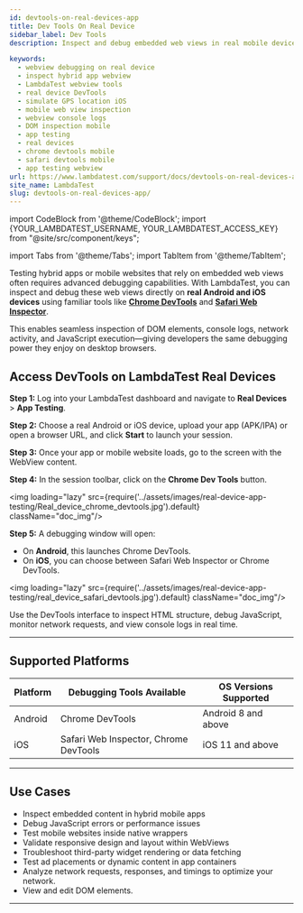 ```yaml
---
id: devtools-on-real-devices-app
title: Dev Tools On Real Device
sidebar_label: Dev Tools
description: Inspect and debug embedded web views in real mobile devices using LambdaTest's DevTools.

keywords:
  - webview debugging on real device
  - inspect hybrid app webview
  - LambdaTest webview tools
  - real device DevTools
  - simulate GPS location iOS
  - mobile web view inspection
  - webview console logs
  - DOM inspection mobile
  - app testing
  - real devices
  - chrome devtools mobile
  - safari devtools mobile
  - app testing webview
url: https://www.lambdatest.com/support/docs/devtools-on-real-devices-app/
site_name: LambdaTest
slug: devtools-on-real-devices-app/
---
```


import CodeBlock from '@theme/CodeBlock';
import {YOUR_LAMBDATEST_USERNAME, YOUR_LAMBDATEST_ACCESS_KEY} from "@site/src/component/keys";

import Tabs from '@theme/Tabs';
import TabItem from '@theme/TabItem';

<script type="application/ld+json"
      dangerouslySetInnerHTML={{ __html: JSON.stringify({
       "@context": "https://schema.org",
        "@type": "BreadcrumbList",
        "itemListElement": [{
          "@type": "ListItem",
          "position": 1,
          "name": "Home",
          "item": "https://www.lambdatest.com"
        },{
          "@type": "ListItem",
          "position": 2,
          "name": "Support",
          "item": "https://www.lambdatest.com/support/docs/"
        },{
          "@type": "ListItem",
          "position": 3,
          "name": "Screen Reader on Real Devices App",
          "item": "https://www.lambdatest.com/support/docs/devtools-on-real-devices-app/"
        }]
      })
    }}
></script>

Testing hybrid apps or mobile websites that rely on embedded web views often requires advanced debugging capabilities. With LambdaTest, you can inspect and debug these web views directly on **real Android and iOS devices** using familiar tools like [**Chrome DevTools**](https://developer.chrome.com/docs/devtools/) and [**Safari Web Inspector**](https://developer.apple.com/safari/tools/#current).

This enables seamless inspection of DOM elements, console logs, network activity, and JavaScript execution—giving developers the same debugging power they enjoy on desktop browsers.



## Access DevTools on LambdaTest Real Devices

**Step 1:** Log into your LambdaTest dashboard and navigate to **Real Devices** > **App Testing**.

**Step 2:** Choose a real Android or iOS device, upload your app (APK/IPA) or open a browser URL, and click **Start** to launch your session.

**Step 3:** Once your app or mobile website loads, go to the screen with the WebView content.

**Step 4:** In the session toolbar, click on the **Chrome Dev Tools** button.

<img loading="lazy" src={require('../assets/images/real-device-app-testing/Real_device_chrome_devtools.jpg').default} className="doc_img"/>

**Step 5:** A debugging window will open:
- On **Android**, this launches Chrome DevTools.
- On **iOS**, you can choose between Safari Web Inspector or Chrome DevTools.

<img loading="lazy" src={require('../assets/images/real-device-app-testing/real_device_safari_devtools.jpg').default} className="doc_img"/>

Use the DevTools interface to inspect HTML structure, debug JavaScript, monitor network requests, and view console logs in real time.


---
## Supported Platforms

| Platform | Debugging Tools Available | OS Versions Supported |
|----------|---------------------------|------------------------|
| Android  | Chrome DevTools           | Android 8 and above    |
| iOS      | Safari Web Inspector, Chrome DevTools | iOS 11 and above    |

---

## Use Cases 

-  Inspect embedded content in hybrid mobile apps  
-  Debug JavaScript errors or performance issues  
-  Test mobile websites inside native wrappers  
-  Validate responsive design and layout within WebViews  
-  Troubleshoot third-party widget rendering or data fetching  
-  Test ad placements or dynamic content in app containers
-  Analyze network requests, responses, and timings to optimize your network.
-  View and edit DOM elements.

---